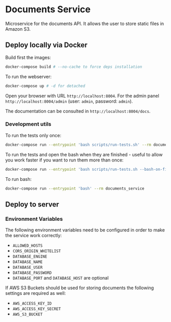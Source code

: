 # Documents Service

Microservice for the documents API. It allows the user to store static files
in Amazon S3.


## Deploy locally via Docker

Build first the images:

```bash
docker-compose build # --no-cache to force deps installation
```

To run the webserver:

```bash
docker-compose up # -d for detached
```

Open your browser with URL `http://localhost:8004`. For the admin panel
`http://localhost:8004/admin` (user: `admin`, password: `admin`).

The documentation can be consulted in `http://localhost:8004/docs`.


### Development utils

To run the tests only once:

```bash
docker-compose run --entrypoint 'bash scripts/run-tests.sh' --rm documents_service
```

To run the tests and open the bash when they are finished - useful to allow
you work faster if you want to run them more than once:

```bash
docker-compose run --entrypoint 'bash scripts/run-tests.sh --bash-on-finish' --rm documents_service
```

To run bash:

```bash
docker-compose run --entrypoint 'bash' --rm documents_service
```


## Deploy to server

### Environment Variables

The following environment variables need to be configured in  order to make 
the service work correctly:
* `ALLOWED_HOSTS`
* `CORS_ORIGIN_WHITELIST`
* `DATABASE_ENGINE` 
* `DATABASE_NAME` 
* `DATABASE_USER` 
* `DATABASE_PASSWORD` 
* `DATABASE_PORT` and `DATABASE_HOST` are optional
 
 If AWS S3 Buckets should be used for storing documents the following 
 settings are required as well:
 * `AWS_ACCESS_KEY_ID`
 * `AWS_ACCESS_KEY_SECRET`
 * `AWS_S3_BUCKET`